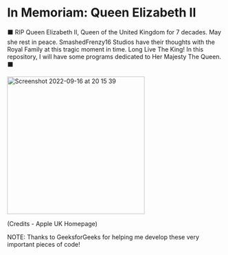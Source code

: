 # In Memoriam:  Queen Elizabeth II
⬛ RIP Queen Elizabeth II, Queen of the United Kingdom for 7 decades. May she rest in peace. SmashedFrenzy16 Studios have their thoughts with the Royal Family at this tragic moment in time. Long Live The King! In this repository, I will have some programs dedicated to Her Majesty The Queen. ⬛

<img width="320" alt="Screenshot 2022-09-16 at 20 15 39" src="https://user-images.githubusercontent.com/68993968/190714249-698ddbf2-f4d0-4f5d-b44e-950f08e86eaa.png">

(Credits - Apple UK Homepage)

NOTE: Thanks to GeeksforGeeks for helping me develop these very important pieces of code!
